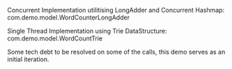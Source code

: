 Concurrent Implementation utilitising LongAdder and Concurrent Hashmap:
com.demo.model.WordCounterLongAdder

Single Thread Implementation using Trie DataStructure:
com.demo.model.WordCountTrie

Some tech debt to be resolved on some of the calls, this demo serves as an initial iteration.
